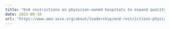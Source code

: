 ```yaml
---
title: "End restrictions on physician-owned hospitals to expand quality care"
date: 2023-08-10 
url: "https://www.ama-assn.org/about/leadership/end-restrictions-physician-owned-hospitals-expand-quality-care"
---
```

